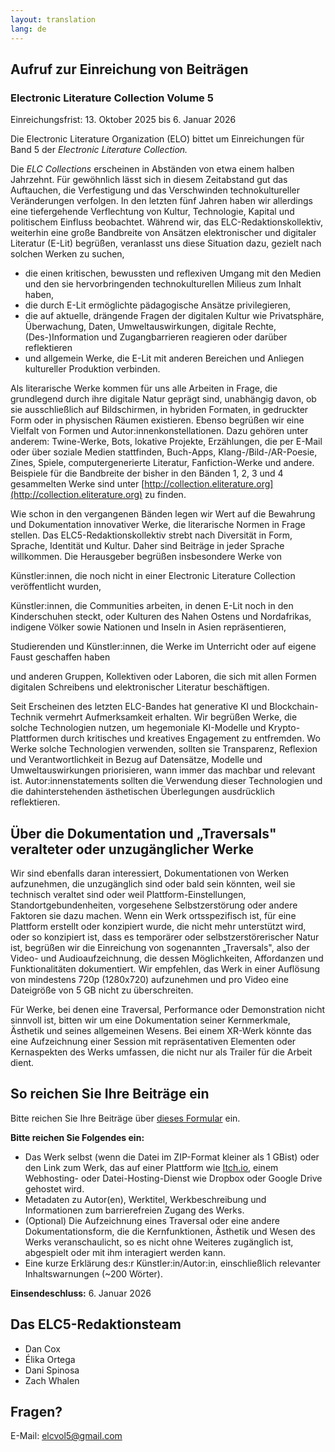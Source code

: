 ```yaml
---
layout: translation
lang: de
---
```


## Aufruf zur Einreichung von Beiträgen

### Electronic Literature Collection Volume 5

Einreichungsfrist: 13. Oktober 2025 bis 6. Januar 2026

Die Electronic Literature Organization (ELO) bittet um Einreichungen für
Band 5 der *Electronic Literature Collection.*

Die *ELC Collections* erscheinen in Abständen von etwa einem halben
Jahrzehnt. Für gewöhnlich lässt sich in diesem Zeitabstand gut das
Auftauchen, die Verfestigung und das Verschwinden technokultureller
Veränderungen verfolgen. In den letzten fünf Jahren haben wir allerdings
eine tiefergehende Verflechtung von Kultur, Technologie, Kapital und
politischem Einfluss beobachtet. Während wir, das
ELC-Redaktionskollektiv, weiterhin eine große Bandbreite von Ansätzen
elektronischer und digitaler Literatur (E-Lit) begrüßen, veranlasst uns
diese Situation dazu, gezielt nach solchen Werken zu suchen,

- die einen kritischen, bewussten und reflexiven Umgang mit den Medien und
den sie hervorbringenden technokulturellen Milieus zum Inhalt haben,
- die durch E-Lit ermöglichte pädagogische Ansätze privilegieren,
- die auf aktuelle, drängende Fragen der digitalen Kultur wie
Privatsphäre, Überwachung, Daten, Umweltauswirkungen, digitale Rechte,
(Des-)Information und Zugangbarrieren reagieren oder darüber
reflektieren
- und allgemein Werke, die E-Lit mit anderen Bereichen und Anliegen
kultureller Produktion verbinden.

Als literarische Werke kommen für uns alle Arbeiten in Frage, die
grundlegend durch ihre digitale Natur geprägt sind, unabhängig davon, ob
sie ausschließlich auf Bildschirmen, in hybriden Formaten, in gedruckter
Form oder in physischen Räumen existieren. Ebenso begrüßen wir eine
Vielfalt von Formen und Autor:innenkonstellationen. Dazu gehören unter
anderem: Twine-Werke, Bots, lokative Projekte, Erzählungen, die per
E-Mail oder über soziale Medien stattfinden, Buch-Apps,
Klang-/Bild-/AR-Poesie, Zines, Spiele, computergenerierte Literatur,
Fanfiction-Werke und andere. Beispiele für die Bandbreite der bisher in
den Bänden 1, 2, 3 und 4 gesammelten Werke sind unter
[http://collection.eliterature.org](http://collection.eliterature.org)
zu finden.

Wie schon in den vergangenen Bänden legen wir Wert auf die Bewahrung und
Dokumentation innovativer Werke, die literarische Normen in Frage
stellen. Das ELC5-Redaktionskollektiv strebt nach Diversität in Form,
Sprache, Identität und Kultur. Daher sind Beiträge in jeder Sprache
willkommen. Die Herausgeber begrüßen insbesondere Werke von

Künstler:innen, die noch nicht in einer Electronic Literature Collection
veröffentlicht wurden,

Künstler:innen, die Communities arbeiten, in denen E-Lit noch in den
Kinderschuhen steckt, oder Kulturen des Nahen Ostens und Nordafrikas,
indigene Völker sowie Nationen und Inseln in Asien repräsentieren,

Studierenden und Künstler:innen, die Werke im Unterricht oder auf eigene
Faust geschaffen haben

und anderen Gruppen, Kollektiven oder Laboren, die sich mit allen Formen
digitalen Schreibens und elektronischer Literatur beschäftigen.

Seit Erscheinen des letzten ELC-Bandes hat generative KI und
Blockchain-Technik vermehrt Aufmerksamkeit erhalten. Wir begrüßen Werke,
die solche Technologien nutzen, um hegemoniale KI-Modelle und
Krypto-Plattformen durch kritisches und kreatives Engagement zu
entfremden. Wo Werke solche Technologien verwenden, sollten sie
Transparenz, Reflexion und Verantwortlichkeit in Bezug auf Datensätze,
Modelle und Umweltauswirkungen priorisieren, wann immer das machbar und
relevant ist. Autor:innenstatements sollten die Verwendung dieser
Technologien und die dahinterstehenden ästhetischen Überlegungen
ausdrücklich reflektieren.

## Über die Dokumentation und „Traversals" veralteter oder unzugänglicher Werke

Wir sind ebenfalls daran interessiert, Dokumentationen von Werken
aufzunehmen, die unzugänglich sind oder bald sein könnten, weil sie
technisch veraltet sind oder weil Plattform-Einstellungen,
Standortgebundenheiten, vorgesehene Selbstzerstörung oder andere
Faktoren sie dazu machen. Wenn ein Werk ortsspezifisch ist, für eine
Plattform erstellt oder konzipiert wurde, die nicht mehr unterstützt
wird, oder so konzipiert ist, dass es temporärer oder
selbstzerstörerischer Natur ist, begrüßen wir die Einreichung von
sogenannten „Traversals", also der Video- und Audioaufzeichnung, die
dessen Möglichkeiten, Affordanzen und Funktionalitäten dokumentiert. Wir
empfehlen, das Werk in einer Auflösung von mindestens 720p (1280x720)
aufzunehmen und pro Video eine Dateigröße von 5 GB nicht zu
überschreiten.

Für Werke, bei denen eine Traversal, Performance oder Demonstration
nicht sinnvoll ist, bitten wir um eine Dokumentation seiner
Kernmerkmale, Ästhetik und seines allgemeinen Wesens. Bei einem XR-Werk
könnte das eine Aufzeichnung einer Session mit repräsentativen Elementen
oder Kernaspekten des Werks umfassen, die nicht nur als Trailer für die
Arbeit dient.

## So reichen Sie Ihre Beiträge ein

Bitte reichen Sie Ihre Beiträge über [dieses Formular](https://forms.gle/Ftir1rj4NBoBBNJJA) ein.

**Bitte reichen Sie Folgendes ein:**

- Das Werk selbst (wenn die Datei im ZIP-Format kleiner als 1 GBist) oder
den Link zum Werk, das auf einer Plattform wie
[Itch.io](http://itch.io), einem Webhosting- oder
Datei-Hosting-Dienst wie Dropbox oder Google Drive gehostet wird.
- Metadaten zu Autor(en), Werktitel, Werkbeschreibung und Informationen
zum barrierefreien Zugang des Werks.
- (Optional) Die Aufzeichnung eines Traversal oder eine andere
Dokumentationsform, die die Kernfunktionen, Ästhetik und Wesen des Werks
veranschaulicht, so es nicht ohne Weiteres zugänglich ist, abgespielt
oder mit ihm interagiert werden kann.
- Eine kurze Erklärung des:r Künstler:in/Autor:in, einschließlich
relevanter Inhaltswarnungen (\~200 Wörter).

**Einsendeschluss:** 6. Januar 2026

## Das ELC5-Redaktionsteam

- Dan Cox
- Élika Ortega
- Dani Spinosa
- Zach Whalen

## Fragen?

E-Mail: [elcvol5@gmail.com](mailto:elcvol5@gmail.com)
